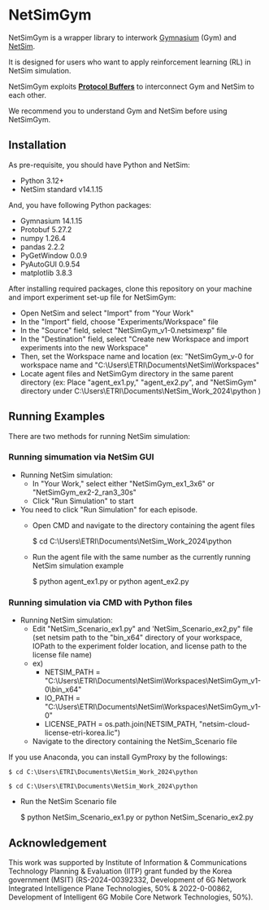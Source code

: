 # NetSimGym

NetSimGym is a wrapper library to interwork [Gymnasium](https://gymnasium.farama.org/) (Gym) and [NetSim](https://tetcos.com/). 

It is designed for users who want to apply reinforcement learning (RL) in NetSim simulation. 

NetSimGym exploits **[Protocol Buffers](https://protobuf.dev/)** to interconnect Gym and NetSim to each other. 

We recommend you to understand Gym and NetSim before using NetSimGym. 

## Installation

As pre-requisite, you should have Python and NetSim: 
- Python 3.12+
- NetSim standard v14.1.15

And, you have following Python packages:
- Gymnasium 14.1.15
- Protobuf 5.27.2
- numpy 1.26.4
- pandas 2.2.2
- PyGetWindow 0.0.9
- PyAutoGUI 0.9.54
- matplotlib 3.8.3

After installing required packages, clone this repository on your machine and import experiment set-up file for NetSimGym:
- Open NetSim and select "Import" from "Your Work"
- In the "Import" field, choose "Experiments/Workspace" file
- In the "Source" field, select "NetSimGym_v1-0.netsimexp" file
- In the "Destination" field, select "Create new Workspace and import experiments into the new Workspace"
- Then, set the Workspace name and location (ex: "NetSimGym_v-0 for workspace name and "C:\Users\ETRI\Documents\NetSim\Workspaces"
- Locate agent files and NetSimGym directory in the same parent directory (ex: Place "agent_ex1.py," "agent_ex2.py", and "NetSimGym" directory under C:\Users\ETRI\Documents\NetSim_Work_2024\python )

## Running Examples

There are two methods for running NetSim simulation: 

### Running simumation via NetSim GUI

- Running NetSim simulation:
  - In "Your Work," select either "NetSimGym_ex1_3x6" or "NetSimGym_ex2-2_ran3_30s"
  - Click "Run Simulation" to start
- You need to click "Run Simulation" for each episode.
  - Open CMD and navigate to the directory containing the agent files
  
    $ cd C:\Users\ETRI\Documents\NetSim_Work_2024\python
  
  - Run the agent file with the same number as the currently running NetSim simulation example
  
    $ python agent_ex1.py or python agent_ex2.py

### Running simulation via CMD with Python files

- Running NetSim simulation:
  - Edit "NetSim_Scenario_ex1.py" and 'NetSim_Scenario_ex2,py" file (set netsim path to the "bin_x64" directory of your workspace, IOPath to the experiment folder location, and license path to the license file name)
  - ex)
    - NETSIM_PATH = "C:\\Users\\ETRI\\Documents\\NetSim\\Workspaces\\NetSimGym_v1-0\\bin_x64"
    - IO_PATH = "C:\\Users\\ETRI\\Documents\\NetSim\\Workspaces\\NetSimGym_v1-0"
    - LICENSE_PATH = os.path.join(NETSIM_PATH, "netsim-cloud-license-etri-korea.lic")
  - Navigate to the directory containing the NetSim_Scenario file

If you use Anaconda, you can install GymProxy by the followings:

    $ cd C:\Users\ETRI\Documents\NetSim_Work_2024\python

    $ cd C:\Users\ETRI\Documents\NetSim_Work_2024\python
    
  - Run the NetSim Scenario file

    $ python NetSim_Scenario_ex1.py or python NetSim_Scenario_ex2.py

    
## Acknowledgement

This work was supported by Institute of Information & Communications Technology Planning & Evaluation (IITP) grant funded by the Korea government (MSIT) (RS-2024-00392332, Development of 6G Network Integrated Intelligence Plane Technologies, 50% & 2022-0-00862, Development of Intelligent 6G Mobile Core Network Technologies, 50%). 
